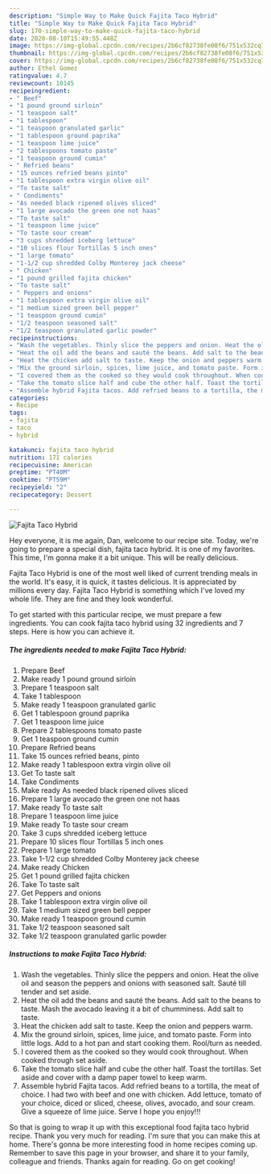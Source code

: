 ```yaml
---
description: "Simple Way to Make Quick Fajita Taco Hybrid"
title: "Simple Way to Make Quick Fajita Taco Hybrid"
slug: 170-simple-way-to-make-quick-fajita-taco-hybrid
date: 2020-08-10T15:49:55.448Z
image: https://img-global.cpcdn.com/recipes/2b6cf82738fe08f6/751x532cq70/fajita-taco-hybrid-recipe-main-photo.jpg
thumbnail: https://img-global.cpcdn.com/recipes/2b6cf82738fe08f6/751x532cq70/fajita-taco-hybrid-recipe-main-photo.jpg
cover: https://img-global.cpcdn.com/recipes/2b6cf82738fe08f6/751x532cq70/fajita-taco-hybrid-recipe-main-photo.jpg
author: Ethel Gomez
ratingvalue: 4.7
reviewcount: 10145
recipeingredient:
- " Beef"
- "1 pound ground sirloin"
- "1 teaspoon salt"
- "1 tablespoon"
- "1 teaspoon granulated garlic"
- "1 tablespoon ground paprika"
- "1 teaspoon lime juice"
- "2 tablespoons tomato paste"
- "1 teaspoon ground cumin"
- " Refried beans"
- "15 ounces refried beans pinto"
- "1 tablespoon extra virgin olive oil"
- "To taste salt"
- " Condiments"
- "As needed black ripened olives sliced"
- "1 large avocado the green one not haas"
- "To taste salt"
- "1 teaspoon lime juice"
- "To taste sour cream"
- "3 cups shredded iceberg lettuce"
- "10 slices flour Tortillas 5 inch ones"
- "1 large tomato"
- "1-1/2 cup shredded Colby Monterey jack cheese"
- " Chicken"
- "1 pound grilled fajita chicken"
- "To taste salt"
- " Peppers and onions"
- "1 tablespoon extra virgin olive oil"
- "1 medium sized green bell pepper"
- "1 teaspoon ground cumin"
- "1/2 teaspoon seasoned salt"
- "1/2 teaspoon granulated garlic powder"
recipeinstructions:
- "Wash the vegetables. Thinly slice the peppers and onion. Heat the olive oil and season the peppers and onions with seasoned salt. Sauté till tender and set aside."
- "Heat the oil add the beans and sauté the beans. Add salt to the beans to taste. Mash the avocado leaving it a bit of chumminess. Add salt to taste."
- "Heat the chicken add salt to taste. Keep the onion and peppers warm."
- "Mix the ground sirloin, spices, lime juice, and tomato paste. Form into little logs. Add to a hot pan and start cooking them. Rool/turn as needed."
- "I covered them as the cooked so they would cook throughout. When cooked through set aside."
- "Take the tomato slice half and cube the other half. Toast the tortillas. Set aside and cover with a damp paper towel to keep warm."
- "Assemble hybrid Fajita tacos. Add refried beans to a tortilla, the meat of choice. I had two with beef and one with chicken. Add lettuce, tomato of your choice, diced or sliced, cheese, olives, avocado, and sour cream. Give a squeeze of lime juice. Serve I hope you enjoy!!!"
categories:
- Recipe
tags:
- fajita
- taco
- hybrid

katakunci: fajita taco hybrid 
nutrition: 171 calories
recipecuisine: American
preptime: "PT40M"
cooktime: "PT59M"
recipeyield: "2"
recipecategory: Dessert

---
```



![Fajita Taco Hybrid](https://img-global.cpcdn.com/recipes/2b6cf82738fe08f6/751x532cq70/fajita-taco-hybrid-recipe-main-photo.jpg)

Hey everyone, it is me again, Dan, welcome to our recipe site. Today, we're going to prepare a special dish, fajita taco hybrid. It is one of my favorites. This time, I'm gonna make it a bit unique. This will be really delicious.

Fajita Taco Hybrid is one of the most well liked of current trending meals in the world. It's easy, it is quick, it tastes delicious. It is appreciated by millions every day. Fajita Taco Hybrid is something which I've loved my whole life. They are fine and they look wonderful.




To get started with this particular recipe, we must prepare a few ingredients. You can cook fajita taco hybrid using 32 ingredients and 7 steps. Here is how you can achieve it.

<!--inarticleads1-->

##### The ingredients needed to make Fajita Taco Hybrid:

1. Prepare  Beef
1. Make ready 1 pound ground sirloin
1. Prepare 1 teaspoon salt
1. Take 1 tablespoon
1. Make ready 1 teaspoon granulated garlic
1. Get 1 tablespoon ground paprika
1. Get 1 teaspoon lime juice
1. Prepare 2 tablespoons tomato paste
1. Get 1 teaspoon ground cumin
1. Prepare  Refried beans
1. Take 15 ounces refried beans, pinto
1. Make ready 1 tablespoon extra virgin olive oil
1. Get To taste salt
1. Take  Condiments
1. Make ready As needed black ripened olives sliced
1. Prepare 1 large avocado the green one not haas
1. Make ready To taste salt
1. Prepare 1 teaspoon lime juice
1. Make ready To taste sour cream
1. Take 3 cups shredded iceberg lettuce
1. Prepare 10 slices flour Tortillas 5 inch ones
1. Prepare 1 large tomato
1. Take 1-1/2 cup shredded Colby Monterey jack cheese
1. Make ready  Chicken
1. Get 1 pound grilled fajita chicken
1. Take To taste salt
1. Get  Peppers and onions
1. Take 1 tablespoon extra virgin olive oil
1. Take 1 medium sized green bell pepper
1. Make ready 1 teaspoon ground cumin
1. Take 1/2 teaspoon seasoned salt
1. Take 1/2 teaspoon granulated garlic powder




<!--inarticleads2-->

##### Instructions to make Fajita Taco Hybrid:

1. Wash the vegetables. Thinly slice the peppers and onion. Heat the olive oil and season the peppers and onions with seasoned salt. Sauté till tender and set aside.
1. Heat the oil add the beans and sauté the beans. Add salt to the beans to taste. Mash the avocado leaving it a bit of chumminess. Add salt to taste.
1. Heat the chicken add salt to taste. Keep the onion and peppers warm.
1. Mix the ground sirloin, spices, lime juice, and tomato paste. Form into little logs. Add to a hot pan and start cooking them. Rool/turn as needed.
1. I covered them as the cooked so they would cook throughout. When cooked through set aside.
1. Take the tomato slice half and cube the other half. Toast the tortillas. Set aside and cover with a damp paper towel to keep warm.
1. Assemble hybrid Fajita tacos. Add refried beans to a tortilla, the meat of choice. I had two with beef and one with chicken. Add lettuce, tomato of your choice, diced or sliced, cheese, olives, avocado, and sour cream. Give a squeeze of lime juice. Serve I hope you enjoy!!!




So that is going to wrap it up with this exceptional food fajita taco hybrid recipe. Thank you very much for reading. I'm sure that you can make this at home. There's gonna be more interesting food in home recipes coming up. Remember to save this page in your browser, and share it to your family, colleague and friends. Thanks again for reading. Go on get cooking!

